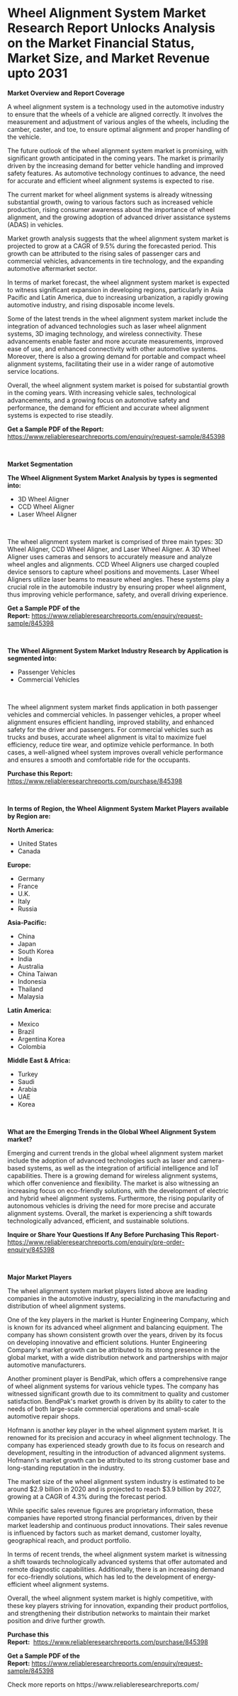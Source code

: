 <p><h1>Wheel Alignment System Market Research Report Unlocks Analysis on the Market Financial Status, Market Size, and Market Revenue upto 2031</h1></p><p><strong>Market Overview and Report Coverage</strong></p>
<p><p>A wheel alignment system is a technology used in the automotive industry to ensure that the wheels of a vehicle are aligned correctly. It involves the measurement and adjustment of various angles of the wheels, including the camber, caster, and toe, to ensure optimal alignment and proper handling of the vehicle.</p><p>The future outlook of the wheel alignment system market is promising, with significant growth anticipated in the coming years. The market is primarily driven by the increasing demand for better vehicle handling and improved safety features. As automotive technology continues to advance, the need for accurate and efficient wheel alignment systems is expected to rise.</p><p>The current market for wheel alignment systems is already witnessing substantial growth, owing to various factors such as increased vehicle production, rising consumer awareness about the importance of wheel alignment, and the growing adoption of advanced driver assistance systems (ADAS) in vehicles.</p><p>Market growth analysis suggests that the wheel alignment system market is projected to grow at a CAGR of 9.5% during the forecasted period. This growth can be attributed to the rising sales of passenger cars and commercial vehicles, advancements in tire technology, and the expanding automotive aftermarket sector.</p><p>In terms of market forecast, the wheel alignment system market is expected to witness significant expansion in developing regions, particularly in Asia Pacific and Latin America, due to increasing urbanization, a rapidly growing automotive industry, and rising disposable income levels.</p><p>Some of the latest trends in the wheel alignment system market include the integration of advanced technologies such as laser wheel alignment systems, 3D imaging technology, and wireless connectivity. These advancements enable faster and more accurate measurements, improved ease of use, and enhanced connectivity with other automotive systems. Moreover, there is also a growing demand for portable and compact wheel alignment systems, facilitating their use in a wider range of automotive service locations.</p><p>Overall, the wheel alignment system market is poised for substantial growth in the coming years. With increasing vehicle sales, technological advancements, and a growing focus on automotive safety and performance, the demand for efficient and accurate wheel alignment systems is expected to rise steadily.</p></p>
<p><strong>Get a Sample PDF of the Report:</strong> <a href="https://www.reliableresearchreports.com/enquiry/request-sample/845398">https://www.reliableresearchreports.com/enquiry/request-sample/845398</a></p>
<p>&nbsp;</p>
<p><strong>Market Segmentation</strong></p>
<p><strong>The Wheel Alignment System Market Analysis by types is segmented into:</strong></p>
<p><ul><li>3D Wheel Aligner</li><li>CCD Wheel Aligner</li><li>Laser Wheel Aligner</li></ul></p>
<p>&nbsp;</p>
<p><p>The wheel alignment system market is comprised of three main types: 3D Wheel Aligner, CCD Wheel Aligner, and Laser Wheel Aligner. A 3D Wheel Aligner uses cameras and sensors to accurately measure and analyze wheel angles and alignments. CCD Wheel Aligners use charged coupled device sensors to capture wheel positions and movements. Laser Wheel Aligners utilize laser beams to measure wheel angles. These systems play a crucial role in the automobile industry by ensuring proper wheel alignment, thus improving vehicle performance, safety, and overall driving experience.</p></p>
<p><strong>Get a Sample PDF of the Report:</strong>&nbsp;<a href="https://www.reliableresearchreports.com/enquiry/request-sample/845398">https://www.reliableresearchreports.com/enquiry/request-sample/845398</a></p>
<p>&nbsp;</p>
<p><strong>The Wheel Alignment System Market Industry Research by Application is segmented into:</strong></p>
<p><ul><li>Passenger Vehicles</li><li>Commercial Vehicles</li></ul></p>
<p>&nbsp;</p>
<p><p>The wheel alignment system market finds application in both passenger vehicles and commercial vehicles. In passenger vehicles, a proper wheel alignment ensures efficient handling, improved stability, and enhanced safety for the driver and passengers. For commercial vehicles such as trucks and buses, accurate wheel alignment is vital to maximize fuel efficiency, reduce tire wear, and optimize vehicle performance. In both cases, a well-aligned wheel system improves overall vehicle performance and ensures a smooth and comfortable ride for the occupants.</p></p>
<p><strong>Purchase this Report:</strong>&nbsp; <a href="https://www.reliableresearchreports.com/purchase/845398">https://www.reliableresearchreports.com/purchase/845398</a></p>
<p>&nbsp;</p>
<p><strong>In terms of Region, the Wheel Alignment System Market Players available by Region are:</strong></p>
<p>
    <p> <strong> North America: </strong>
        <ul>
            <li>United States</li>
            <li>Canada</li>
        </ul>
        </p> 
    <p> <strong> Europe: </strong>
        <ul>
            <li>Germany</li>
            <li>France</li>
            <li>U.K.</li>
            <li>Italy</li>
            <li>Russia</li>
        </ul>
        </p> 
    <p> <strong> Asia-Pacific: </strong>
        <ul>
            <li>China</li>
            <li>Japan</li>
            <li>South Korea</li>
            <li>India</li>
            <li>Australia</li>
            <li>China Taiwan</li>
            <li>Indonesia</li>
            <li>Thailand</li>
            <li>Malaysia</li>
        </ul>
        </p> 
    <p> <strong> Latin America: </strong>
        <ul>
            <li>Mexico</li>
            <li>Brazil</li>
            <li>Argentina Korea</li>
            <li>Colombia</li>
        </ul>
        </p> 
    <p> <strong> Middle East & Africa: </strong>
        <ul>
            <li>Turkey</li>
            <li>Saudi</li>
            <li>Arabia</li>
            <li>UAE</li>
            <li>Korea</li>
        </ul>
    </p>
    </p>
<p>&nbsp;</p>
<p><strong>What are the Emerging Trends in the Global Wheel Alignment System market?</strong></p>
<p><p>Emerging and current trends in the global wheel alignment system market include the adoption of advanced technologies such as laser and camera-based systems, as well as the integration of artificial intelligence and IoT capabilities. There is a growing demand for wireless alignment systems, which offer convenience and flexibility. The market is also witnessing an increasing focus on eco-friendly solutions, with the development of electric and hybrid wheel alignment systems. Furthermore, the rising popularity of autonomous vehicles is driving the need for more precise and accurate alignment systems. Overall, the market is experiencing a shift towards technologically advanced, efficient, and sustainable solutions.</p></p>
<p><strong>Inquire or Share Your Questions If Any Before Purchasing This Report</strong>- <a href="https://www.reliableresearchreports.com/enquiry/pre-order-enquiry/845398">https://www.reliableresearchreports.com/enquiry/pre-order-enquiry/845398</a></p>
<p>&nbsp;</p>
<p><strong>Major Market Players</strong></p>
<p><p>The wheel alignment system market players listed above are leading companies in the automotive industry, specializing in the manufacturing and distribution of wheel alignment systems. </p><p>One of the key players in the market is Hunter Engineering Company, which is known for its advanced wheel alignment and balancing equipment. The company has shown consistent growth over the years, driven by its focus on developing innovative and efficient solutions. Hunter Engineering Company's market growth can be attributed to its strong presence in the global market, with a wide distribution network and partnerships with major automotive manufacturers.</p><p>Another prominent player is BendPak, which offers a comprehensive range of wheel alignment systems for various vehicle types. The company has witnessed significant growth due to its commitment to quality and customer satisfaction. BendPak's market growth is driven by its ability to cater to the needs of both large-scale commercial operations and small-scale automotive repair shops. </p><p>Hofmann is another key player in the wheel alignment system market. It is renowned for its precision and accuracy in wheel alignment technology. The company has experienced steady growth due to its focus on research and development, resulting in the introduction of advanced alignment systems. Hofmann's market growth can be attributed to its strong customer base and long-standing reputation in the industry.</p><p>The market size of the wheel alignment system industry is estimated to be around $2.9 billion in 2020 and is projected to reach $3.9 billion by 2027, growing at a CAGR of 4.3% during the forecast period.</p><p>While specific sales revenue figures are proprietary information, these companies have reported strong financial performances, driven by their market leadership and continuous product innovations. Their sales revenue is influenced by factors such as market demand, customer loyalty, geographical reach, and product portfolio.</p><p>In terms of recent trends, the wheel alignment system market is witnessing a shift towards technologically advanced systems that offer automated and remote diagnostic capabilities. Additionally, there is an increasing demand for eco-friendly solutions, which has led to the development of energy-efficient wheel alignment systems.</p><p>Overall, the wheel alignment system market is highly competitive, with these key players striving for innovation, expanding their product portfolios, and strengthening their distribution networks to maintain their market position and drive further growth.</p></p>
<p><strong>Purchase this Report:</strong>&nbsp;&nbsp;<a href="https://www.reliableresearchreports.com/purchase/845398">https://www.reliableresearchreports.com/purchase/845398</a></p>
<p></p>
<p><strong>Get a Sample PDF of the Report:</strong>&nbsp;<a href="https://www.reliableresearchreports.com/enquiry/request-sample/845398">https://www.reliableresearchreports.com/enquiry/request-sample/845398</a></p>
<p>Check more reports on https://www.reliableresearchreports.com/</p>